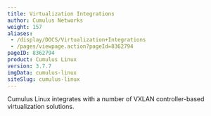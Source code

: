 ```yaml
---
title: Virtualization Integrations
author: Cumulus Networks
weight: 157
aliases:
 - /display/DOCS/Virtualization+Integrations
 - /pages/viewpage.action?pageId=8362794
pageID: 8362794
product: Cumulus Linux
version: 3.7.7
imgData: cumulus-linux
siteSlug: cumulus-linux
---
```

Cumulus Linux integrates with a number of VXLAN controller-based
virtualization solutions.

<article id="html-search-results" class="ht-content" style="display: none;">

</article>

<footer id="ht-footer">

</footer>
